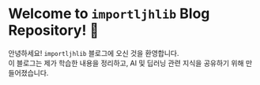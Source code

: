 # Welcome to `importljhlib` Blog Repository! 🎉

안녕하세요! `importljhlib` 블로그에 오신 것을 환영합니다.  
이 블로그는 제가 학습한 내용을 정리하고, AI 및 딥러닝 관련 지식을 공유하기 위해 만들어졌습니다.  

<!-- ## 블로그 소개  
- **주제**: 딥러닝, 인공지능, Python, PyTorch, 연구 정리  
- **목표**: 연구와 학습 과정을 기록하며, 배운 것을 나누는 공간   -->

<!-- ## 목차
- 📚 학습 기록
- 🧠 딥러닝 및 AI 프로젝트
- 🛠️ Python과 PyTorch 활용 예제
- ✍️ 연구 및 논문 리뷰   -->

<!-- ## 문의
관심을 가져주셔서 감사합니다! 궁금한 점이나 피드백은 언제든 환영합니다.  
이슈(issues)를 남겨주시거나 [깃허브 프로필](https://github.com/importljhlib)을 통해 연락해주세요.

함께 성장하는 공간이 되길 바랍니다. 감사합니다! 😊   -->
